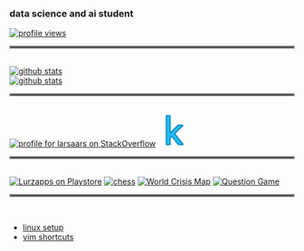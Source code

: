 ### data science and ai student
<a href='https://github.com/larsaars'><img alt='profile views' src='https://komarev.com/ghpvc/?username=larsaars&style=flat&labelColor=black&logo=github&label=PROFILE+VIEWS&color=29bf12'/></a>
<br>
<hr style="border:2px solid gray"> </hr>
<br>
<a href='https://github.com/larsaars'><img alt='github stats' src='https://github-readme-stats.vercel.app/api?username=larsaars&show_icons=true&theme=solarized-light&include_all_commits=true'/></a>
<br>
<a href='https://github.com/larsaars'><img alt='github stats' src='https://github-readme-stats.vercel.app/api/top-langs/?username=larsaars&show_icons=true&theme=solarized-light'/></a>
<br>
<hr style="border:2px solid gray"> </hr>
<br>
<a href="https://stackoverflow.com/users/5899585/larsaars"><img src="https://stackexchange.com/users/flair/7799666.png" width="208" height="58" alt="profile for larsaars on StackOverflow" title="profile for larsaars on StackOverflow" /></a> <a href="https://www.kaggle.com/sralsmirnow/"><img src="https://raw.githubusercontent.com/larsaars/larsaars/main/kaggle_icon.png" width="58" height="58" alt="kaggle" title="kaggle" /></a>
<br>
<hr style="border:2px solid gray"> </hr>
<br>
<a href='https://play.google.com/store/apps/developer?id=Lurzapps&pcampaignid=pcampaignidMKT-Other-global-all-co-prtnr-py-PartBadge-Mar2515-1'><img alt='Lurzapps on Playstore' src='https://play.google.com/intl/en_us/badges/static/images/badges/en_badge_web_generic.png' title="Lurzapps on Playstore" height="58"/></a> <a href="https://chess-45a81.web.app/#/"><img src="https://chess-45a81.web.app/favicon.png" width="58" height="58" alt="chess" title="chess" /></a> <a href="https://worldcrisismap.com"><img src="https://worldcrisismap.com/favicon/android-chrome-192x192.png" width="58" height="58" alt="World Crisis Map" title="World Crisis Map" /></a> <a href="https://larsaars-question-game.web.app"><img src="https://larsaars-question-game.web.app/favicon.ico" width="58" height="58" alt="Question Game" title="Question Game"/></a>
<hr style="border:2px solid gray"> </hr>
<br>

* [linux setup](https://github.com/larsaars/linux-setup)
* [vim shortcuts](https://github.com/larsaars/vim-shortcuts)
